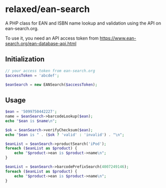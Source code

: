 # relaxed/ean-search
A PHP class for EAN and ISBN name lookup and validation using the API on ean-search.org.

To use it, you need an API access token from
https://www.ean-search.org/ean-database-api.html

## Initialization
```php
// your access token from ean-search.org
$accessToken = 'abcdef';

$eanSearch = new EANSearch($accessToken);
```

## Usage
```php
$ean = '5099750442227';
name = $eanSearch->barcodeLookup($ean);
echo "$ean is $name\n";

$ok = $eanSearch->verifyChecksum($ean);
echo "$ean is " . ($ok ? 'valid' : 'invalid') . "\n";

$eanList = $eanSearch->productSearch('iPod');
foreach ($eanList as $product) {
	echo "$product->ean is $product->name\n";
}

$eanList = $eanSearch->barcodePrefixSearch(4007249146);
foreach ($eanList as $product) {
	echo "$product->ean is $product->name\n";
}
```

